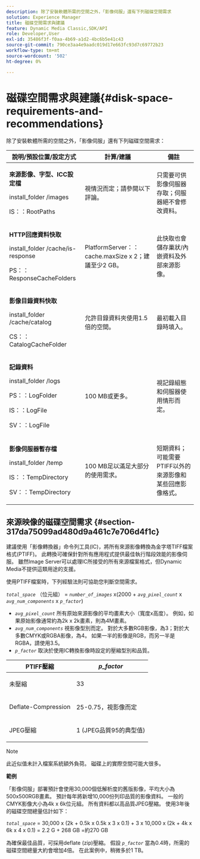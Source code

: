 ```yaml
---
description: 除了安裝軟體所需的空間之外，「影像伺服」還有下列磁碟空間需求
solution: Experience Manager
title: 磁碟空間需求與建議
feature: Dynamic Media Classic,SDK/API
role: Developer,User
exl-id: 35486f3f-f0aa-4b69-a1d2-4bc6b5e41c43
source-git-commit: 790ce3aa4e9aadc019d17e663fc93d7c69772b23
workflow-type: tm+mt
source-wordcount: '502'
ht-degree: 0%

---
```


# 磁碟空間需求與建議{#disk-space-requirements-and-recommendations}

除了安裝軟體所需的空間之外，「影像伺服」還有下列磁碟空間需求：

<table id="table_0AE363AB76304F258A19E43500FE8423"> 
 <thead> 
  <tr> 
   <th class="entry"> <b>說明/預設位置/設定方式</b> </th> 
   <th class="entry"> <b>計算/建議</b> </th> 
   <th class="entry"> <b>備註</b> </th> 
  </tr> 
 </thead>
 <tbody> 
  <tr> 
   <td> <p><b>來源影像、字型、ICC設定檔</b> </p> <p> <span class="filepath"> <span class="varname"> install_folder </span>/images </span> <span class="codeph"></span> </p> <p> <span class="codeph"> IS：：RootPaths </span> </p> </td> 
   <td> <p>視情況而定；請參閱以下評論。 </p> </td> 
   <td> <p>只需要可供影像伺服器存取；伺服器絕不會修改資料。 </p> </td> 
  </tr> 
  <tr> 
   <td> <p><b>HTTP回應資料快取</b> </p> <p> <span class="filepath"> <span class="varname"> install_folder </span>/cache/is-response </span> </p> <p> <span class="codeph"> PS：：ResponseCacheFolders </span> </p> </td> 
   <td> <p> <span class="codeph"> PlatformServer：：cache.maxSize </span> x 2；建議至少2 GB。 </p> </td> 
   <td> <p>此快取也會儲存巢狀/內嵌資料及外部來源影像。 </p> </td> 
  </tr> 
  <tr> 
   <td> <p><b>影像目錄資料快取</b> </p> <p> <span class="filepath"> <span class="varname"> install_folder </span>/cache/catalog </span> </p> <p> <span class="codeph"> CS：：CatalogCacheFolder </span> </p> </td> 
   <td> <p>允許目錄資料夾使用1.5倍的空間。 </p> </td> 
   <td> <p>最初載入目錄時填入。 </p> </td> 
  </tr> 
  <tr> 
   <td> <p><b>記錄資料</b> </p> <p> <span class="filepath"> <span class="varname"> install_folder </span>/logs </span> </p> <p> <span class="codeph"> PS：：LogFolder </span> </p> <p> <span class="codeph"> IS：：LogFile </span> </p> <p> <span class="codeph"> SV：：LogFile </span> </p> </td> 
   <td> <p>100 MB或更多。 </p> </td> 
   <td> <p>視記錄組態和伺服器使用情形而定。 </p> </td> 
  </tr> 
  <tr> 
   <td> <p><b>影像伺服器暫存檔</b> </p> <p> <span class="filepath"> <span class="varname"> install_folder </span>/temp </span> </p> <p> <span class="codeph"> IS：：TempDirectory </span> </p> <p> <span class="codeph"> SV：：TempDirectory </span> </p> </td> 
   <td> <p>100 MB足以滿足大部分的使用需求。 </p> </td> 
   <td> <p>短期資料；可能需要PTIFF以外的來源影像和某些回應影像格式。 </p> </td> 
  </tr> 
 </tbody> 
</table>

## 來源映像的磁碟空間需求 {#section-317da75099ad480d9a461c7e706d4f1c}

建議使用「影像轉換器」命令列工具(IC)，將所有來源影像轉換為金字塔TIFF檔案格式(PTIFF)。 此轉換可確保針對所有應用程式提供最佳執行階段效能的影像伺服。 雖然Image Server可以處理IC所接受的所有來源檔案格式，但Dynamic Media不提供這類用途的支援。

使用PTIFF檔案時，下列經驗法則可協助您判斷空間需求。

*`total_space`* （位元組） = *`number_of_images`* x(2000 + *`avg_pixel_count`* x *`avg_num_components`* x *`p_factor`*)

* *`avg_pixel_count`* 所有原始來源影像的平均畫素大小（寬度x高度）。 例如，如果原始影像通常約為2k x 2k畫素，則為4M畫素。
* *`avg_num_components`* 視影像型別而定。 對於大多數RGB影像，為3；對於大多數CMYK或RGBA影像，為4。 如果一半的影像是RGB，而另一半是RGBA，請使用3.5。
* *`p_factor`* 取決於使用IC轉換影像時設定的壓縮型別和品質。

<table id="table_89995BECF30243569954819D07DA2A2F"> 
 <thead> 
  <tr> 
   <th class="entry"> <b>PTIFF壓縮</b> </th> 
   <th class="entry"> <b><i>p_factor</i></b> </th> 
  </tr> 
 </thead>
 <tbody> 
  <tr> 
   <td> <p>未壓縮 </p> </td> 
   <td> <p> 33 </p> </td> 
  </tr> 
  <tr> 
   <td> <p>Deflate-Compression </p> </td> 
   <td> <p> 25-0.75，視影像而定 </p> </td> 
  </tr> 
  <tr> 
   <td> <p>JPEG壓縮 </p> </td> 
   <td> <p> 1 (JPEG品質95的典型值) </p> </td> 
  </tr> 
 </tbody> 
</table>

>[!NOTE]
>
>此近似值未計入檔案系統額外負荷。 磁碟上的實際空間可能大很多。

**範例**

「影像伺服」部署預計會使用30,000個低解析度的舊版影像，平均大小為500x500RGB畫素。 預計每年將新增10,000份列印品質的影像資料。 一般的CMYK影像大小為4k x 6k位元組。 所有資料都以高品質JPEG壓縮。 使用3年後的磁碟空間總量估計如下：

*`total_space`* = 30,000 x (2k + 0.5k x 0.5k x 3 x 0.1) + 3 x 10,000 x (2k + 4k x 6k x 4 x 0.1) = 2.2 G + 268 GB =約270 GB

為確保最佳品質，可採用deflate (zip)壓縮。 假設 *`p_factor`* 當為0.4時，所需的磁碟空間總量大約會增加4倍。 在此案例中，稍微多於1 TB。
